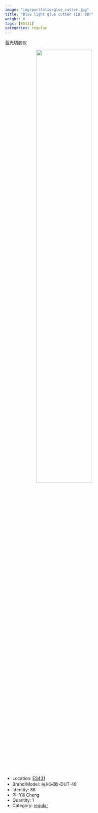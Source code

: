 ```yaml
---
image: "img/portfolio/glue_cutter.jpg"
title: "Blue light glue cutter (ID: 88)"
weight: 0
tags: [ES431]
categories: regular
---
```


蓝光切胶仪

<!--more-->

<img src="../../img/portfolio/glue_cutter.jpg" width="60%" style="display: block; margin: auto;">

- Location: [ES431](../../tags/es431)
- Brand/Model: 杭州米欧-DUT-48
- Identity: 88
- PI: Yili Cheng
- Quantity: 1
- Category: [regular](../../categories/regular)







